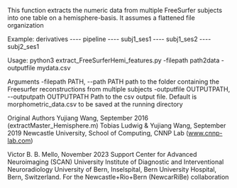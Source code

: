 This function extracts the numeric data from multiple FreeSurfer subjects into one table on a hemisphere-basis. It assumes a flattened file organization

Example:
 derivatives
     ---- pipeline
         ---- subj1_ses1
         ---- subj1_ses2
         ---- subj2_ses1

Usage: python3 extract_FreeSurferHemi_features.py -filepath path2data -outputfile mydata.csv

Arguments
-filepath PATH, --path PATH
                        path to the folder containing the Freesurfer
                        reconstructions from multiple subjects
-outputfile OUTPUTPATH, --outputpath OUTPUTPATH
                        Path to the csv output file. Default is
                        morphometric_data.csv to be saved at the running
                        directory

Original Authors
Yujiang Wang, September 2016 (extractMaster_Hemisphere.m)
Tobias Ludwig & Yujiang Wang, September 2019
Newcastle University, School of Computing, CNNP Lab (www.cnnp-lab.com)

Victor B. B. Mello, November 2023 
Support Center for Advanced Neuroimaging (SCAN)
University Institute of Diagnostic and Interventional Neuroradiology
University of Bern, Inselspital, Bern University Hospital, Bern, Switzerland.
For the Newcastle+Rio+Bern (NewcarRiBe) collaboration
